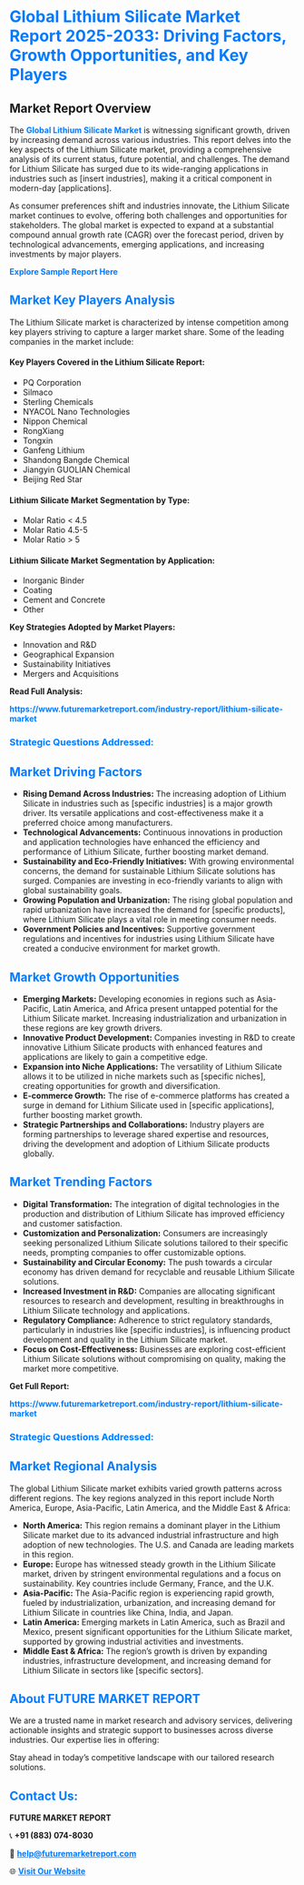 <h1 style="color: #007BFF;">Global Lithium Silicate Market Report 2025-2033: Driving Factors, Growth Opportunities, and Key Players</h1>

<section id="overview">
<h2>Market Report Overview</h2>
<p>The <a href="https://www.futuremarketreport.com/industry-report/lithium-silicate-market" style="color: #007BFF; text-decoration: none;"><strong>Global Lithium Silicate Market</strong></a> is witnessing significant growth, driven by increasing demand across various industries. This report delves into the key aspects of the Lithium Silicate market, providing a comprehensive analysis of its current status, future potential, and challenges. The demand for Lithium Silicate has surged due to its wide-ranging applications in industries such as [insert industries], making it a critical component in modern-day [applications].</p>
<p>As consumer preferences shift and industries innovate, the Lithium Silicate market continues to evolve, offering both challenges and opportunities for stakeholders. The global market is expected to expand at a substantial compound annual growth rate (CAGR) over the forecast period, driven by technological advancements, emerging applications, and increasing investments by major players.</p>
</section>

<section id="overview">
<p><a href="https://www.futuremarketreport.com/request-sample/reportId=57068" style="color: #007BFF; text-decoration: none;"><strong>Explore Sample Report Here</strong></a></p>
</section>

<section id="key-players">
<h2 style="color: #007BFF;">Market Key Players Analysis</h2>
<p>The Lithium Silicate market is characterized by intense competition among key players striving to capture a larger market share. Some of the leading companies in the market include:</p>
<h4>Key Players Covered in the Lithium Silicate Report:</h4>
<ul><li>PQ Corporation</li><li>Silmaco</li><li>Sterling Chemicals</li><li>NYACOL Nano Technologies</li><li>Nippon Chemical</li><li>RongXiang</li><li>Tongxin</li><li>Ganfeng Lithium</li><li>Shandong Bangde Chemical</li><li>Jiangyin GUOLIAN Chemical</li><li>Beijing Red Star</li></ul>
<h4>Lithium Silicate Market Segmentation by Type:</h4>
<ul><li>Molar Ratio &lt; 4.5</li><li>Molar Ratio 4.5-5</li><li>Molar Ratio &gt; 5</li></ul>

<h4>Lithium Silicate Market Segmentation by Application:</h4>
<ul><li>Inorganic Binder</li><li>Coating</li><li>Cement and Concrete</li><li>Other</li></ul>
<p><strong>Key Strategies Adopted by Market Players:</strong></p>
<ul>
<li>Innovation and R&D</li>
<li>Geographical Expansion</li>
<li>Sustainability Initiatives</li>
<li>Mergers and Acquisitions</li>
</ul>
</section>

<section>
<p><strong>Read Full Analysis: </strong></p><a href="https://www.futuremarketreport.com/industry-report/lithium-silicate-market" style="color: #007BFF; text-decoration: none;"><strong>https://www.futuremarketreport.com/industry-report/lithium-silicate-market</strong></a>
<h3 style="color: #007BFF;">Strategic Questions Addressed:</h3>
</section>

<section id="driving-factors">
<h2 style="color: #007BFF;">Market Driving Factors</h2>
<ul>
<li><strong>Rising Demand Across Industries:</strong> The increasing adoption of Lithium Silicate in industries such as [specific industries] is a major growth driver. Its versatile applications and cost-effectiveness make it a preferred choice among manufacturers.</li>
<li><strong>Technological Advancements:</strong> Continuous innovations in production and application technologies have enhanced the efficiency and performance of Lithium Silicate, further boosting market demand.</li>
<li><strong>Sustainability and Eco-Friendly Initiatives:</strong> With growing environmental concerns, the demand for sustainable Lithium Silicate solutions has surged. Companies are investing in eco-friendly variants to align with global sustainability goals.</li>
<li><strong>Growing Population and Urbanization:</strong> The rising global population and rapid urbanization have increased the demand for [specific products], where Lithium Silicate plays a vital role in meeting consumer needs.</li>
<li><strong>Government Policies and Incentives:</strong> Supportive government regulations and incentives for industries using Lithium Silicate have created a conducive environment for market growth.</li>
</ul>
</section>

<section id="growth-opportunities">
<h2 style="color: #007BFF;">Market Growth Opportunities</h2>
<ul>
<li><strong>Emerging Markets:</strong> Developing economies in regions such as Asia-Pacific, Latin America, and Africa present untapped potential for the Lithium Silicate market. Increasing industrialization and urbanization in these regions are key growth drivers.</li>
<li><strong>Innovative Product Development:</strong> Companies investing in R&D to create innovative Lithium Silicate products with enhanced features and applications are likely to gain a competitive edge.</li>
<li><strong>Expansion into Niche Applications:</strong> The versatility of Lithium Silicate allows it to be utilized in niche markets such as [specific niches], creating opportunities for growth and diversification.</li>
<li><strong>E-commerce Growth:</strong> The rise of e-commerce platforms has created a surge in demand for Lithium Silicate used in [specific applications], further boosting market growth.</li>
<li><strong>Strategic Partnerships and Collaborations:</strong> Industry players are forming partnerships to leverage shared expertise and resources, driving the development and adoption of Lithium Silicate products globally.</li>
</ul>
</section>

<section id="trending-factors">
<h2 style="color: #007BFF;">Market Trending Factors</h2>
<ul>
<li><strong>Digital Transformation:</strong> The integration of digital technologies in the production and distribution of Lithium Silicate has improved efficiency and customer satisfaction.</li>
<li><strong>Customization and Personalization:</strong> Consumers are increasingly seeking personalized Lithium Silicate solutions tailored to their specific needs, prompting companies to offer customizable options.</li>
<li><strong>Sustainability and Circular Economy:</strong> The push towards a circular economy has driven demand for recyclable and reusable Lithium Silicate solutions.</li>
<li><strong>Increased Investment in R&D:</strong> Companies are allocating significant resources to research and development, resulting in breakthroughs in Lithium Silicate technology and applications.</li>
<li><strong>Regulatory Compliance:</strong> Adherence to strict regulatory standards, particularly in industries like [specific industries], is influencing product development and quality in the Lithium Silicate market.</li>
<li><strong>Focus on Cost-Effectiveness:</strong> Businesses are exploring cost-efficient Lithium Silicate solutions without compromising on quality, making the market more competitive.</li>
</ul>
</section>

<section>
<p><strong>Get Full Report: </strong></p><a href="https://www.futuremarketreport.com/industry-report/lithium-silicate-market" style="color: #007BFF; text-decoration: none;"><strong>https://www.futuremarketreport.com/industry-report/lithium-silicate-market</strong></a>
<h3 style="color: #007BFF;">Strategic Questions Addressed:</h3>
</section>


<section id="regional-analysis">
<h2 style="color: #007BFF;">Market Regional Analysis</h2>
<p>The global Lithium Silicate market exhibits varied growth patterns across different regions. The key regions analyzed in this report include North America, Europe, Asia-Pacific, Latin America, and the Middle East & Africa:</p>
<ul>
<li><strong>North America:</strong> This region remains a dominant player in the Lithium Silicate market due to its advanced industrial infrastructure and high adoption of new technologies. The U.S. and Canada are leading markets in this region.</li>
<li><strong>Europe:</strong> Europe has witnessed steady growth in the Lithium Silicate market, driven by stringent environmental regulations and a focus on sustainability. Key countries include Germany, France, and the U.K.</li>
<li><strong>Asia-Pacific:</strong> The Asia-Pacific region is experiencing rapid growth, fueled by industrialization, urbanization, and increasing demand for Lithium Silicate in countries like China, India, and Japan.</li>
<li><strong>Latin America:</strong> Emerging markets in Latin America, such as Brazil and Mexico, present significant opportunities for the Lithium Silicate market, supported by growing industrial activities and investments.</li>
<li><strong>Middle East & Africa:</strong> The region’s growth is driven by expanding industries, infrastructure development, and increasing demand for Lithium Silicate in sectors like [specific sectors].</li>
</ul>
</section>

<footer>
<h2 style="color: #007BFF;">About FUTURE MARKET REPORT</h2>
<p>We are a trusted name in market research and advisory services, delivering actionable insights and strategic support to businesses across diverse industries. Our expertise lies in offering:</p>

<p>Stay ahead in today’s competitive landscape with our tailored research solutions.</p>

<h2 style="color: #007BFF;">Contact Us:</h2>
<p><strong>FUTURE MARKET REPORT</strong></p>
<p>📞 <strong>+91 (883) 074-8030</strong></p>
<p>📧 <strong><a href="mailto:help@futuremarketreport.com" style="color: #007BFF;">help@futuremarketreport.com</a></strong></p>
<p>🌐 <strong><a href="https://www.futuremarketreport.com/" style="color: #007BFF;">Visit Our Website</a></strong></p>
</footer>